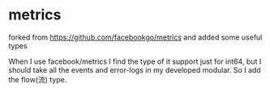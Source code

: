 # metrics
forked from https://github.com/facebookgo/metrics and added some useful types

When I use facebook/metrics I find the type of it support just for int64, but I should take all the events and error-logs in my developed modular. So I add the flow(流) type.